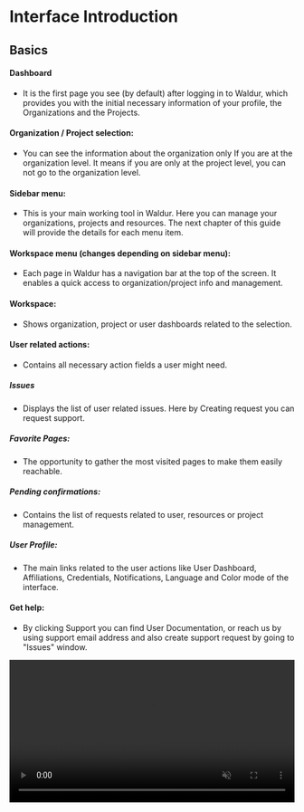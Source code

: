# Interface Introduction

## Basics

#### Dashboard 
- It is the first page you see (by default) after logging in to Waldur, which provides you with the initial necessary information of your profile, the Organizations and the Projects.

#### Organization / Project selection:
- You can see the information about the organization only If you are at the organization level. It means if you are only at the project level, you can not go to the organization level.

#### Sidebar menu:
- This is your main working tool in Waldur. Here you can manage your organizations, projects and resources. The next chapter of this guide will provide the details for each menu item.

#### Workspace menu (changes depending on sidebar menu): 
-  Each page in Waldur has a navigation bar at the top of the screen. It enables a quick access to organization/project info and management.

#### Workspace: 
- Shows organization, project or user dashboards related to the selection.

#### User related actions:
- Contains all necessary action fields a user might need.

##### Issues 
  - Displays the list of user related issues. Here by Creating request you can request support.

##### Favorite Pages:
  - The opportunity to gather the most visited pages to make them easily reachable.

##### Pending confirmations:
- Contains the list of requests related to user, resources or project management.

##### User Profile:
- The main links related to the user actions like User Dashboard, Affiliations, Credentials, Notifications, Language and Color mode of the interface.

#### Get help: 
- By clicking Support you can find User Documentation, or reach us by using support email address and also create support request by going to "Issues" window.

<video controls width="100%" autoplay="true" muted loop >
  <source src="../img/interface-basics_wo_logo.mp4" type="video/mp4">
</video>
